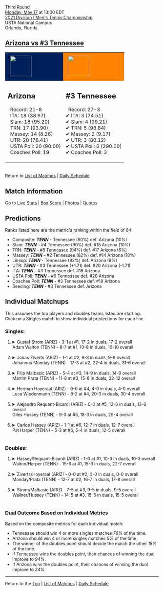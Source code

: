Third Round[](#top)<a name="top"></a>  
[Monday, May 17](../../schedule/05-17.md) at 10:00 EDT  
[2021 Division I Men's Tennis Championship](../index.md)  
USTA National Campus  
Orlando, Florida  
## [Arizona vs #3 Tennessee](https://www.ncaa.com/game/5833422)  

<table><tr style="background-color: #d9d9d9 !important"><td style="background-color: #00205B !important"><img src="https://www.ncaa.com/sites/default/files/images/logos/schools/a/arizona.70.png" width="70" height="70" style="padding: 8px;" /></td><td style="background-color: #FF8200 !important"><img src="https://www.ncaa.com/sites/default/files/images/logos/schools/t/tennessee.70.png" width="70" height="70" style="padding: 8px;" /></td></tr><tr>
<td>  

<h2>Arizona</h2>  
&nbsp; Record: 21-8<br>  
&nbsp; ITA: 18 (38.97)<br>  
&nbsp; Slam: 18 (95.20)<br>  
&nbsp; TRN: 17 (93.90)<br>  
&nbsp; Massey: 14 (8.26)<br>  
&nbsp; UTR: 20 (78.41)<br>  
&nbsp; USTA Poll: 20 (90.00)<br>  
&nbsp; Coaches Poll: 19<br>  
<br>  

</td>
<td>  

<h2>#3 Tennessee</h2>  
&nbsp; Record: 27-3<br>  
&#10004; ITA: 3 (74.51)<br>  
&#10004; Slam: 4 (99.21)<br>  
&#10004; TRN: 5 (98.84)<br>  
&#10004; Massey: 2 (9.17)<br>  
&#10004; UTR: 3 (80.12)<br>  
&#10004; USTA Poll: 6 (290.00)<br>  
&#10004; Coaches Poll: 3<br>  
<br>  

</td>
</tr></table>  


<br>Return to [List of Matches](../index.md) &#124; [Daily Schedule](../../schedule/05-17.md)

## Match Information  
Go to [Live Stats](http://scores.tennisticker.de/usa/ustanc/conf/league/sb.html?tournid=775&clubid=257-267&cn1=Tennessee&cn2=Arizona&ci1=257&ci2=267&lid=82) | [Box Score](https://www.ustanationalcampus.com/content/dam/nationalcampus/collegiate/ncaa2021/pdf/M16TENNARIZ.pdf) | [Photos](https://www.ustanationalcampus.com/en/home/news/2021-mens-round-of-16-10-am-photos.html) | [Quotes](https://www.ustanationalcampus.com/content/dam/nationalcampus/collegiate/ncaa2021/pdf/M16TENNARIZQuotes.pdf)  

## Predictions  

Ranks listed here are the metric's ranking within the field of 64:  
- Composite: ***TENN*** - Tennessee (90%) def. Arizona (10%)  
- Slam: ***TENN*** - #4 Tennessee (90%) def. #18 Arizona (10%)  
- TRN: ***TENN*** - #5 Tennessee (94%) def. #17 Arizona (6%)  
- Massey: ***TENN*** - #2 Tennessee (82%) def. #14 Arizona (18%)  
- Lineup: ***TENN*** - Tennessee (92%) def. Arizona (8%)  
- UTR: ***TENN*** - #3 Tennessee (+1.71) def. #20 Arizona (-1.71)  
- ITA: ***TENN*** - #3 Tennessee def. #18 Arizona  
- USTA Poll: ***TENN*** - #6 Tennessee def. #20 Arizona  
- Coaches Poll: ***TENN*** - #3 Tennessee def. #19 Arizona  
- Seeding: ***TENN*** - #3 Tennessee def. Arizona  

## Individual Matchups  
This assumes the top players and doubles teams listed are starting.  
Click on a Singles match to show individual predections for each line.  

### Singles:  

<ol>
<li><details>
<summary markdown="span">Gustaf Strom (ARIZ) - 3-1 at #1, 17-2 in duals, 17-2 overall<br>Adam Walton (TENN) - 8-7 at #1, 10-8 in duals, 16-10 overall</summary>
<h4>Predictions</h4><ul>
<li>Composite: <b><i>ARIZ</i></b> - Strom (51%) def. Walton (49%)</li>  
<li>Slam: <b><i>TENN</i></b> - Walton (65%) def. Strom (35%)</li>  
<li>TRN: <b><i>ARIZ</i></b> - Strom (76%) def. Walton (24%)</li>  
<li>Massey: <b><i>ARIZ</i></b> - Strom (54%) def. Walton (46%)</li>  
<li>UTR: <b><i>TENN</i></b> - Walton (64%) def. Strom (36%)</li>  
<li>ITA: <b><i>TENN</i></b> - Walton (42.60) def. Strom (17.40)</li>  
</ul>
</details>&nbsp;</li>
<li><details>
<summary markdown="span">Jonas Ziverts (ARIZ) - 1-1 at #2, 9-8 in duals, 9-8 overall<br>Johannus Monday (TENN) - 17-3 at #2, 22-4 in duals, 31-6 overall</summary>
<h4>Predictions</h4><ul>
<li>Composite: <b><i>TENN</i></b> - Monday (77%) def. Ziverts (23%)</li>  
<li>Slam: <b><i>TENN</i></b> - Monday (67%) def. Ziverts (33%)</li>  
<li>TRN: <b><i>TENN</i></b> - Monday (79%) def. Ziverts (21%)</li>  
<li>Massey: <b><i>TENN</i></b> - Monday (80%) def. Ziverts (20%)</li>  
<li>UTR: <b><i>TENN</i></b> - Monday (81%) def. Ziverts (19%)</li>  
<li>ITA: <b><i>TENN</i></b> - Monday (43.71) def. Ziverts (7.58)</li>  
</ul>
</details>&nbsp;</li>
<li><details>
<summary markdown="span">Filip Malbasic (ARIZ) - 5-4 at #3, 14-9 in duals, 14-9 overall<br>Martim Prata (TENN) - 11-8 at #3, 15-8 in duals, 22-12 overall</summary>
<h4>Predictions</h4><ul>
<li>Composite: <b><i>TENN</i></b> - Prata (64%) def. Malbasic (36%)</li>  
<li>Slam: <b><i>TENN</i></b> - Prata (65%) def. Malbasic (35%)</li>  
<li>TRN: <b><i>TENN</i></b> - Prata (67%) def. Malbasic (33%)</li>  
<li>Massey: <b><i>TENN</i></b> - Prata (61%) def. Malbasic (39%)</li>  
<li>UTR: <b><i>TENN</i></b> - Prata (63%) def. Malbasic (37%)</li>  
<li>ITA: <b><i>TENN</i></b> - Prata (18.77) def. Malbasic (2.36)</li>  
</ul>
</details>&nbsp;</li>
<li><details>
<summary markdown="span">Herman Hoyeraal (ARIZ) - 0-0 at #4, 4-0 in duals, 4-0 overall<br>Luca Wiedenmann (TENN) - 8-2 at #4, 20-3 in duals, 30-4 overall</summary>
<h4>Predictions</h4><ul>
<li>Composite: <b><i>TENN</i></b> - Wiedenmann (84%) def. Hoyeraal (16%)</li>  
<li>Slam: <b><i>TENN</i></b> - Wiedenmann (83%) def. Hoyeraal (17%)</li>  
<li>TRN: <b><i>TENN</i></b> - Wiedenmann (84%) def. Hoyeraal (16%)</li>  
<li>Massey: <b><i>TENN</i></b> - Wiedenmann (77%) def. Hoyeraal (23%)</li>  
<li>UTR: <b><i>TENN</i></b> - Wiedenmann (92%) def. Hoyeraal (8%)</li>  
<li>ITA: <b><i>TENN</i></b> - Wiedenmann (4.02) def. Hoyeraal (2.40)</li>  
</ul>
</details>&nbsp;</li>
<li><details>
<summary markdown="span">Alejandro Requant-Bicardi (ARIZ) - 0-0 at #5, 13-6 in duals, 13-6 overall<br>Giles Hussey (TENN) - 9-0 at #5, 18-3 in duals, 29-4 overall</summary>
<h4>Predictions</h4><ul>
<li>Composite: <b><i>TENN</i></b> - Hussey (75%) def. Requant-Bicardi (25%)</li>  
<li>Slam: <b><i>TENN</i></b> - Hussey (66%) def. Requant-Bicardi (34%)</li>  
<li>TRN: <b><i>TENN</i></b> - Hussey (86%) def. Requant-Bicardi (14%)</li>  
<li>Massey: <b><i>TENN</i></b> - Hussey (76%) def. Requant-Bicardi (24%)</li>  
<li>UTR: <b><i>TENN</i></b> - Hussey (73%) def. Requant-Bicardi (27%)</li>  
<li>ITA: <b><i>TENN</i></b> - Hussey (7.54) def. Requant-Bicardi (2.55)</li>  
</ul>
</details>&nbsp;</li>
<li><details>
<summary markdown="span">Carlos Hassey (ARIZ) - 1-1 at #6, 12-7 in duals, 12-7 overall<br>Pat Harper (TENN) - 5-3 at #6, 5-4 in duals, 12-5 overall</summary>
<h4>Predictions</h4><ul>
<li>Composite: <b><i>TENN</i></b> - Harper (72%) def. Hassey (28%)</li>  
<li>Slam: <b><i>TENN</i></b> - Harper (69%) def. Hassey (31%)</li>  
<li>TRN: <b><i>TENN</i></b> - Harper (80%) def. Hassey (20%)</li>  
<li>Massey: <b><i>TENN</i></b> - Harper (61%) def. Hassey (39%)</li>  
<li>UTR: <b><i>TENN</i></b> - Harper (76%) def. Hassey (24%)</li>  
<li>ITA: <b><i>TENN</i></b> - Harper (5.43) def. Hassey (1.70)</li>  
</ul>
</details>&nbsp;</li>
</ol>

### Doubles:  

<ol>
<li><details>
<summary markdown="span">Hassey/Requant-Bicardi (ARIZ) - 1-0 at #1, 10-3 in duals, 10-3 overall<br>Walton/Harper (TENN) - 15-6 at #1, 15-6 in duals, 22-7 overall</summary>
<br>Sorry, we don't have any metrics for this match
</details>&nbsp;</li>
<li><details>
<summary markdown="span">Ziverts/Hoyeraal (ARIZ) - 0-0 at #2, 0-0 in duals, 0-0 overall<br>Monday/Prata (TENN) - 12-7 at #2, 16-7 in duals, 17-8 overall</summary>
<br>Sorry, we don't have any metrics for this match
</details>&nbsp;</li>
<li><details>
<summary markdown="span">Strom/Malbasic (ARIZ) - 7-5 at #3, 9-5 in duals, 9-5 overall<br>Wallner/Hussey (TENN) - 14-5 at #3, 15-5 in duals, 15-5 overall</summary>
<br>Sorry, we don't have any metrics for this match
</details>&nbsp;</li>
</ol>

### Dual Outcome Based on Individual Metrics  
  
Based on the composite metrics for each individual match:  
- Tennessee should win 4 or more singles matches *76%* of the time.  
- Arizona should win 4 or more singles matches *6%* of the time.  
- The winner of the doubles point should decide the match the other *18%* of the time.  
- If Tennessee wins the doubles point, their chances of winning the dual improve to *94%*.  
- If Arizona wins the doubles point, their chances of winning the dual improve to *24%*.  
  
------

Return to the [Top](#top) &#124; [List of Matches](../index.md) &#124; [Daily Schedule](../../schedule/05-17.md)  
